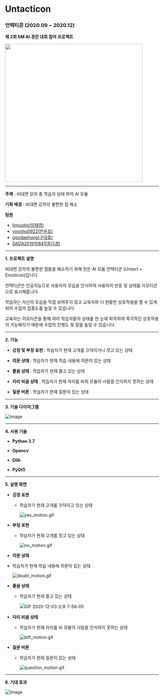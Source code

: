 # Untacticon

### 언택티콘 (2020.09 ~ 2020.12)

**제 2회 SM AI 경진 대회 참여 프로젝트**

<img src = "https://user-images.githubusercontent.com/55044278/100981443-29eba480-358a-11eb-8723-9309025aaa73.jpg" height = "450px">

----------

**주제** : 비대면 강의 중 학습자 상태 파악 AI 모듈

**기획 배경** : 비대면 강의의 불편한 점 해소

**팀원**

- [limjustin(임재영)](https://github.com/limjustin)
- [yoonho0922(안윤호)](https://github.com/yoonho0922)
- [goodaehong(구대홍)](https://github.com/goodaehong)
- [DADA201910841(최다경)](https://github.com/DADA201910841)

----------

**1. 프로젝트 설명**

비대면 강의의 불편한 점들을 해소하기 위해 만든 AI 모듈 언택티콘 (Untact + Emoticon)입니다.  

언택티콘은 인공지능으로 사용자의 모습을 인식하여 사용자의 반응 및 상태를 이모티콘으로 표시해줍니다.  

학습자는 자신의 모습을 직접 보여주지 않고 교육자와 더 원활한 상호작용을 할 수 있게 되어 수업의 집중도를 높일 수 있습니다.

교육자는 이모티콘을 통해 여러 학습자들의 상태를 한 눈에 파악하여 즉각적인 상호작용이 가능해지기 때문에 수업의 진행도 및 질을 높일 수 있습니다.  

----------

**2. 기능**

- **긍정 및 부정 표현** : 학습자가 현재 고개를 끄덕이거나 젓고 있는 상태

- **의문 상태** : 학습자가 현재 학습 내용에 의문이 있는 상태

- **졸음 상태** : 학습자가 현재 졸고 있는 상태

- **자리 비움 상태** : 학습자가 현재 자리를 비워 모듈이 사람을 인식하지 못하는 상태

- **질문 버튼** : 학습자가 현재 질문이 있는 상태

----------

**3. 기술 다이어그램**

![image](https://user-images.githubusercontent.com/55044278/100983892-4806d400-358d-11eb-8e0c-2008391b8b5b.png)

----------

**4. 사용 기술**

- **Python 3.7**

- **Opencv**

- **Dlib**

- **PyQt5**

----------

**5. 실행 화면**

- **긍정 표현**

  - 학습자가 현재 고개를 끄덕이고 있는 상태

    ![yes_motion.gif](https://github.com/yoonho0922/Untacticon/blob/master/readme_util/yes_motion.gif?raw=true)

- **부정 표현**

  - 학습자가 현재 고개를 젓고 있는 상태

    ![no_motion.gif](https://github.com/yoonho0922/Untacticon/blob/master/readme_util/no_motion.gif?raw=true)
    
 - **의문 상태**

  - 학습자가 현재 학습 내용에 의문이 있는 상태

    ![doubt_motion.gif](https://github.com/yoonho0922/Untacticon/blob/master/readme_util/doubt_motion.gif?raw=true)

- **졸음 상태**

  - 학습자가 현재 졸고 있는 상태

    ![GIF 2020-12-03 오후 7-56-05](https://user-images.githubusercontent.com/55044278/101001720-d76ab200-35a2-11eb-871d-feadc2fd5c74.gif)

- **자리 비움 상태**

  - 학습자가 현재 자리를 비 모듈이 사람을 인식하지 못하는 상태

    ![left_motion.gif](https://github.com/yoonho0922/Untacticon/blob/master/readme_util/left_motion.gif?raw=true)

- **질문 버튼**

  - 학습자가 현재 질문이 있는 상태

    ![question_motion.gif](https://github.com/yoonho0922/Untacticon/blob/master/readme_util/question_motion.gif?raw=true)

----------

**6. 기대 효과**

![image](https://user-images.githubusercontent.com/55044278/100985320-2f97b900-358f-11eb-8be6-ad5955710d16.png)
